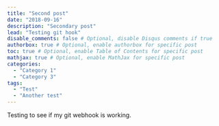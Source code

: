 ```yaml
---
title: "Second post"
date: "2018-09-16"
description: "Secondary post"
lead: "Testing git hook"
disable_comments: false # Optional, disable Disqus comments if true
authorbox: true # Optional, enable authorbox for specific post
toc: true # Optional, enable Table of Contents for specific post
mathjax: true # Optional, enable MathJax for specific post
categories:
  - "Category 1"
  - "Category 3"
tags:
  - "Test"
  - "Another test"
---
```


Testing to see if my git webhook is working.
